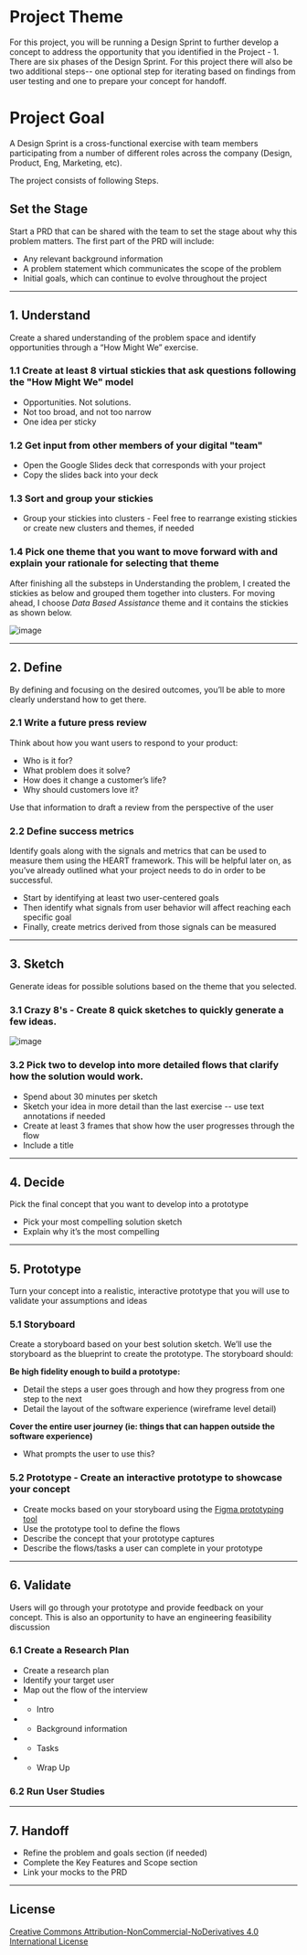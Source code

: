 # Project Theme

For this project, you will be running a Design Sprint to further develop a concept to address the opportunity that you identified in the Project - 1. 
There are six phases of the Design Sprint. 
For this project there will also be two additional steps-- one optional step for iterating based on findings from user testing and one to prepare your concept for handoff.

# Project Goal

A Design Sprint is a cross-functional exercise with team members participating from a number of different roles across the company (Design, Product, Eng, Marketing, etc).

The project consists of following Steps.

## Set the Stage
Start a PRD that can be shared with the team to set the stage about why this problem matters. The first part of the PRD will include:

- Any relevant background information
- A problem statement which communicates the scope of the problem
- Initial goals, which can continue to evolve throughout the project

-------------------------------------------------------------------------------------------------------------------------------------------------------------------

## 1. Understand

Create a shared understanding of the problem space and identify opportunities through a “How Might We” exercise.

### 1.1 Create at least 8 virtual stickies that ask questions following the "How Might We" model

- Opportunities. Not solutions.
- Not too broad, and not too narrow
- One idea per sticky

### 1.2 Get input from other members of your digital "team"

- Open the Google Slides deck that corresponds with your project
- Copy the slides back into your deck

### 1.3 Sort and group your stickies

- Group your stickies into clusters - Feel free to rearrange existing stickies or create new clusters and themes, if needed

### 1.4 Pick one theme that you want to move forward with and explain your rationale for selecting that theme

After finishing all the substeps in Understanding the problem, I created the stickies as below and grouped them together into clusters.
For moving ahead, I choose *Data Based Assistance* theme and it contains the stickies as shown below.

![image](https://user-images.githubusercontent.com/59443629/119375068-fafff100-bcd7-11eb-9dcc-59a830339389.png)

------------------------------------------------------------------------------------------------------------------------------------------------------------------------

## 2. Define
By defining and focusing on the desired outcomes, you’ll be able to more clearly understand how to get there.

### 2.1 Write a future press review

Think about how you want users to respond to your product:

- Who is it for?
- What problem does it solve?
- How does it change a customer’s life?
- Why should customers love it?

Use that information to draft a review from the perspective of the user

### 2.2 Define success metrics

Identify goals along with the signals and metrics that can be used to measure them using the HEART framework. This will be helpful later on, as you’ve already outlined what your project needs to do in order to be successful.

- Start by identifying at least two user-centered goals
- Then identify what signals from user behavior will affect reaching each specific goal
- Finally, create metrics derived from those signals can be measured

--------------------------------------------------------------------------------------------------------------------------------------------------------------------------

## 3. Sketch
Generate ideas for possible solutions based on the theme that you selected.

### 3.1 Crazy 8's - Create 8 quick sketches to quickly generate a few ideas.

![image](https://user-images.githubusercontent.com/59443629/119375729-c6406980-bcd8-11eb-9058-8a736083c478.png)

### 3.2 Pick two to develop into more detailed flows that clarify how the solution would work.

- Spend about 30 minutes per sketch
- Sketch your idea in more detail than the last exercise -- use text annotations if needed
- Create at least 3 frames that show how the user progresses through the flow
- Include a title

---------------------------------------------------------------------------------------------------------------------------------------------------------------------------

## 4. Decide
Pick the final concept that you want to develop into a prototype

- Pick your most compelling solution sketch
- Explain why it’s the most compelling

-------------------------------------------------------------------------------------------------------------------------------------------------------------------------

## 5. Prototype

Turn your concept into a realistic, interactive prototype that you will use to validate your assumptions and ideas

### 5.1 Storyboard

Create a storyboard based on your best solution sketch. We’ll use the storyboard as the blueprint to create the prototype.
The storyboard should:

**Be high fidelity enough to build a prototype:**
- Detail the steps a user goes through and how they progress from one step to the next
- Detail the layout of the software experience (wireframe level detail)

**Cover the entire user journey (ie: things that can happen outside the software experience)**
- What prompts the user to use this?

### 5.2 Prototype - Create an interactive prototype to showcase your concept

- Create mocks based on your storyboard using the [Figma prototyping tool](https://www.figma.com/prototyping/)
- Use the prototype tool to define the flows
- Describe the concept that your prototype captures
- Describe the flows/tasks a user can complete in your prototype

-------------------------------------------------------------------------------------------------------------------------------------------------------------------------

## 6. Validate

Users will go through your prototype and provide feedback on your concept. This is also an opportunity to have an engineering feasibility discussion

### 6.1 Create a Research Plan

- Create a research plan
- Identify your target user
- Map out the flow of the interview
- - Intro
- - Background information
- - Tasks
- - Wrap Up

### 6.2 Run User Studies

------------------------------------------------------------------------------------------------------------------------------------------------------------------------

## 7. Handoff

- Refine the problem and goals section (if needed)
- Complete the Key Features and Scope section
- Link your mocks to the PRD

------------------------------------------------------------------------------------------------------------------------------------------------------------------------

## License

[Creative Commons Attribution-NonCommercial-NoDerivatives 4.0 International License](https://creativecommons.org/licenses/by-nc-nd/4.0/)



